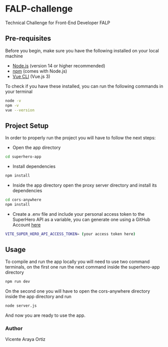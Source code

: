 # FALP-challenge

Technical Challenge for Front-End Developer FALP

## Pre-requisites

Before you begin, make sure you have the following installed on your local machine

- [Node.js](https://nodejs.org/) (version 14 or higher recommended)
- [npm](https://www.npmjs.com/) (comes with Node.js)
- [Vue CLI](https://cli.vuejs.org/) (Vue.js 3)

To check if you have these installed, you can run the following commands in your terminal

```bash
node -v
npm -v
vue --version
```

## Project Setup 

In order to properly run the project you will have to follow the next steps:

* Open the app directory

```sh
cd superhero-app
```

* Install dependencies

```sh
npm install
```

* Inside the app directory open the proxy server directory and install its dependencies

```sh
cd cors-anywhere
npm install
```

* Create a .env file and include your personal access token to the SuperHero API as a variable, you can generate one using a GitHub Account [here](https://www.superheroapi.com)

```sh
VITE_SUPER_HERO_API_ACCESS_TOKEN= (your access token here)
```

## Usage 

To compile and run the app locally you will need to use two command terminals, on the first one run the next command inside the superhero-app directory

```sh
npm run dev
```
On the second one you will have to open the cors-anywhere directory inside the app directory and run 
```sh
node server.js
```

And now you are ready to use the app.

### Author
Vicente Araya Ortiz

